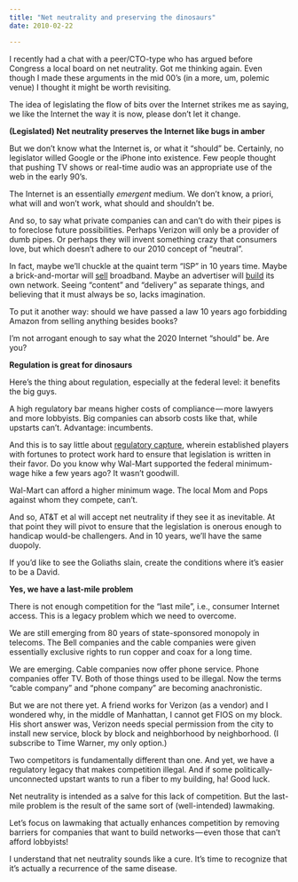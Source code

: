 ```yaml
---
title: "Net neutrality and preserving the dinosaurs"
date: 2010-02-22

---
```


I recently had a chat with a peer/CTO-type who has argued before Congress a local board on net neutrality. Got me thinking again. Even though I made these arguments in the mid 00’s (in a more, um, polemic venue) I thought it might be worth revisiting.

The idea of legislating the flow of bits over the Internet strikes me as saying, we like the Internet the way it is now, please don’t let it change.

**(Legislated) Net neutrality preserves the Internet like bugs in amber**

But we don’t know what the Internet is, or what it “should” be. Certainly, no legislator willed Google or the iPhone into existence. Few people thought that pushing TV shows or real-time audio was an appropriate use of the web in the early 90’s.

The Internet is an essentially _emergent_ medium. We don’t know, a priori, what will and won’t work, what should and shouldn’t be.

And so, to say what private companies can and can’t do with their pipes is to foreclose future possibilities. Perhaps Verizon will only be a provider of dumb pipes. Or perhaps they will invent something crazy that consumers love, but which doesn’t adhere to our 2010 concept of “neutral”.

In fact, maybe we’ll chuckle at the quaint term “ISP” in 10 years time. Maybe a brick-and-mortar will [sell](http://www.androidguys.com/2010/01/12/rumor-sprint-working-with-walmart-on-wimax-build-out/) broadband. Maybe an advertiser will [build](http://techcrunch.com/2010/02/10/google-fiber-optic-network-home/) its own network. Seeing “content” and “delivery” as separate things, and believing that it must always be so, lacks imagination.

To put it another way: should we have passed a law 10 years ago forbidding Amazon from selling anything besides books?

I’m not arrogant enough to say what the 2020 Internet “should” be. Are you?

**Regulation is great for dinosaurs**

Here’s the thing about regulation, especially at the federal level: it benefits the big guys.

A high regulatory bar means higher costs of compliance — more lawyers and more lobbyists. Big companies can absorb costs like that, while upstarts can’t. Advantage: incumbents.

And this is to say little about [regulatory capture](http://techliberation.com/2010/12/19/regulatory-capture-what-the-experts-have-found/), wherein established players with fortunes to protect work hard to ensure that legislation is written in their favor. Do you know why Wal-Mart supported the federal minimum-wage hike a few years ago? It wasn’t goodwill.

Wal-Mart can afford a higher minimum wage. The local Mom and Pops against whom they compete, can’t.

And so, AT&amp;T et al will accept net neutrality if they see it as inevitable. At that point they will pivot to ensure that the legislation is onerous enough to handicap would-be challengers. And in 10 years, we’ll have the same duopoly.

If you’d like to see the Goliaths slain, create the conditions where it’s easier to be a David.

**Yes, we have a last-mile problem**

There is not enough competition for the “last mile”, i.e., consumer Internet access. This is a legacy problem which we need to overcome.

We are still emerging from 80 years of state-sponsored monopoly in telecoms. The Bell companies and the cable companies were given essentially exclusive rights to run copper and coax for a long time.

We are emerging. Cable companies now offer phone service. Phone companies offer TV. Both of those things used to be illegal. Now the terms “cable company” and “phone company” are becoming anachronistic.

But we are not there yet. A friend works for Verizon (as a vendor) and I wondered why, in the middle of Manhattan, I cannot get FIOS on my block. His short answer was, Verizon needs special permission from the city to install new service, block by block and neighborhood by neighborhood. (I subscribe to Time Warner, my only option.)

Two competitors is fundamentally different than one. And yet, we have a regulatory legacy that makes competition illegal. And if some politically-unconnected upstart wants to run a fiber to my building, ha! Good luck.

Net neutrality is intended as a salve for this lack of competition. But the last-mile problem is the result of the same sort of (well-intended) lawmaking.

Let’s focus on lawmaking that actually enhances competition by removing barriers for companies that want to build networks — even those that can’t afford lobbyists!

I understand that net neutrality sounds like a cure. It’s time to recognize that it’s actually a recurrence of the same disease.
